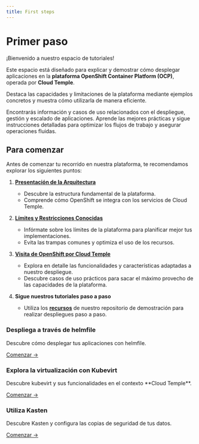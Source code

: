 ```yaml
---
title: First steps
---
```


# Primer paso

¡Bienvenido a nuestro espacio de tutoriales!

Este espacio está diseñado para explicar y demostrar cómo desplegar aplicaciones en la **plataforma OpenShift Container Platform (OCP)**, operada por **Cloud Temple**.

Destaca las capacidades y limitaciones de la plataforma mediante ejemplos concretos y muestra cómo utilizarla de manera eficiente.

Encontrarás información y casos de uso relacionados con el despliegue, gestión y escalado de aplicaciones. Aprende las mejores prácticas y sigue instrucciones detalladas para optimizar los flujos de trabajo y asegurar operaciones fluidas.

## Para comenzar

Antes de comenzar tu recorrido en nuestra plataforma, te recomendamos explorar los siguientes puntos:

1. [**Presentación de la Arquitectura**](../conceptos.md#arquitectura-general-de-la-plataforma)
   - Descubre la estructura fundamental de la plataforma.
   - Comprende cómo OpenShift se integra con los servicios de Cloud Temple.

2. [**Límites y Restricciones Conocidas**](../conceptos.md#limites-actuales-de-loferta-redhat-openshift-en-entorno-secnumcloud)
   - Infórmate sobre los límites de la plataforma para planificar mejor tus implementaciones.
   - Evita las trampas comunes y optimiza el uso de los recursos.

3. [**Visita de OpenShift por Cloud Temple**](../quickstart.md)
   - Explora en detalle las funcionalidades y características adaptadas a nuestro despliegue.
   - Descubre casos de uso prácticos para sacar el máximo provecho de las capacidades de la plataforma.

4. **Sigue nuestros tutoriales paso a paso**
   - Utiliza los [**recursos**](https://github.com/Cloud-Temple/product-openshift-how-to/tree/main) de nuestro repositorio de demostración para realizar despliegues paso a paso.


<div class="card-grid">
  <div class="card">
    <h3>Despliega a través de helmfile</h3>
    <p>Descubre cómo desplegar tus aplicaciones con helmfile.</p>
    <a href="./deploy-through-helmfile" class="card-link">Comenzar &rarr;</a>
  </div>
  <div class="card">
    <h3>Explora la virtualización con Kubevirt</h3>
    <p>Descubre kubevirt y sus funcionalidades en el contexto **Cloud Temple**.</p>
    <a href="./deploy-vm-with-kubevirt" class="card-link">Comenzar &rarr;</a>
  </div>
  <div class="card">
    <h3>Utiliza Kasten</h3>
    <p>Descubre Kasten y configura las copias de seguridad de tus datos.</p>
    <a href="./using-kasten" class="card-link">Comenzar &rarr;</a>
  </div>
</div>